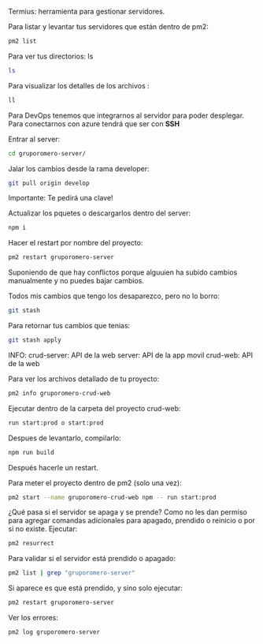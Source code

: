 Termius: herramienta para gestionar servidores.

Para listar y levantar tus servidores que están dentro de pm2:
```bash
pm2 list
```
Para ver tus directorios: ls
```bash
ls
```
Para visualizar los detalles de los archivos : 
```bash
ll
```

Para DevOps tenemos que integrarnos al servidor para poder desplegar.
Para conectarnos con azure tendrá que ser con **SSH**

Entrar al server:
```bash
cd gruporomero-server/
```

Jalar los cambios desde la rama developer:
```bash
git pull origin develop
```
Importante: Te pedirá una clave!


Actualizar los pquetes  o descargarlos dentro del server: 
```bash
npm i
```

Hacer el restart por nombre del proyecto:
```bash
pm2 restart gruporomero-server
```
Suponiendo de que hay conflictos porque alguuien ha subido cambios manualmente y no puedes bajar cambios.

Todos mis cambios que tengo los desaparezco, pero no lo borro:
```bash
git stash
```
Para retornar tus cambios que tenias:
```bash
git stash apply
```
INFO:
crud-server: API de la web
server: API de la app movil
crud-web: API de la web

Para ver los archivos detallado de tu proyecto:
```bash
pm2 info gruporomero-crud-web
```
 
Ejecutar dentro de la carpeta del proyecto crud-web:
```bash
run start:prod o start:prod
```

Despues de levantarlo, compilarlo:
```bash
npm run build
```
Después hacerle un restart.


Para meter el proyecto dentro de pm2 (solo una vez):
```bash
pm2 start --name gruporomero-crud-web npm -- run start:prod
```

¿Qué pasa si el servidor se apaga y se prende?
Como no les dan permiso para agregar comandas adicionales para apagado, prendido o reinicio o por si no existe.
Ejecutar: 

```bash
pm2 resurrect
```
Para validar si el servidor está prendido o apagado: 
```bash
pm2 list | grep "gruporomero-server"
```
Si aparece es que está prendido, y sino solo ejecutar:
```bash
pm2 restart gruporomero-server
```

Ver los errores:
```bash
pm2 log gruporomero-server
```





